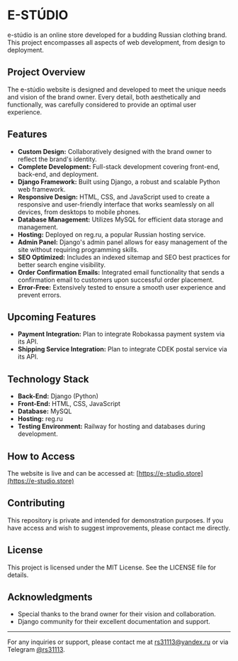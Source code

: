 # E-STÚDIO

e-stúdio is an online store developed for a budding Russian clothing brand. This project encompasses all aspects of web development, from design to deployment.

## Project Overview

The e-stúdio website is designed and developed to meet the unique needs and vision of the brand owner. Every detail, both aesthetically and functionally, was carefully considered to provide an optimal user experience.

## Features

- **Custom Design:** Collaboratively designed with the brand owner to reflect the brand's identity.
- **Complete Development:** Full-stack development covering front-end, back-end, and deployment.
- **Django Framework:** Built using Django, a robust and scalable Python web framework.
- **Responsive Design:** HTML, CSS, and JavaScript used to create a responsive and user-friendly interface that works seamlessly on all devices, from desktops to mobile phones.
- **Database Management:** Utilizes MySQL for efficient data storage and management.
- **Hosting:** Deployed on reg.ru, a popular Russian hosting service.
- **Admin Panel:** Django's admin panel allows for easy management of the site without requiring programming skills.
- **SEO Optimized:** Includes an indexed sitemap and SEO best practices for better search engine visibility.
- **Order Confirmation Emails:** Integrated email functionality that sends a confirmation email to customers upon successful order placement.
- **Error-Free:** Extensively tested to ensure a smooth user experience and prevent errors.

## Upcoming Features

- **Payment Integration:** Plan to integrate Robokassa payment system via its API.
- **Shipping Service Integration:** Plan to integrate CDEK postal service via its API.

## Technology Stack

- **Back-End:** Django (Python)
- **Front-End:** HTML, CSS, JavaScript
- **Database:** MySQL
- **Hosting:** reg.ru
- **Testing Environment:** Railway for hosting and databases during development.

## How to Access

The website is live and can be accessed at: [https://e-studio.store](https://e-studio.store)

## Contributing

This repository is private and intended for demonstration purposes. If you have access and wish to suggest improvements, please contact me directly.

## License

This project is licensed under the MIT License. See the LICENSE file for details.

## Acknowledgments

- Special thanks to the brand owner for their vision and collaboration.
- Django community for their excellent documentation and support.

---

For any inquiries or support, please contact me at [rs31113@yandex.ru](mailto:rs31113@yandex.ru) or via Telegram [@rs31113](https://t.me/rs31113).
